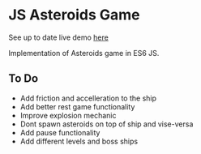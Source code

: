 # JS Asteroids Game

See up to date live demo [here](https://main.dmcwztfl0f9s9.amplifyapp.com/)

Implementation of Asteroids game in ES6 JS.

## To Do

-   Add friction and accelleration to the ship
-   Add better rest game functionality
-   Improve explosion mechanic
-   Dont spawn asteroids on top of ship and vise-versa
-   Add pause functionality
-   Add different levels and boss ships
